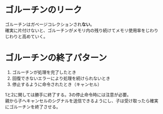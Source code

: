 # ゴルーチンのリーク
ゴルーチンはガベージコレクションされ**ない**。  
確実に片付けないと、ゴルーチンがメモリ内の残り続けてメモリ使用率をじわりじわりと高めていく。

# ゴルーチンの終了パターン
1. ゴルーチンが処理を完了したとき
1. 回復できないエラーにより処理を続けられないとき
1. 停止するように命令されたとき（キャンセル）

1と2に関しては勝手に終了する。3の停止命令時には注意が必要。  
親から子へキャンセルのシグナルを送信できるようにし、子は受け取ったら確実にゴルーチンを終了させる。
